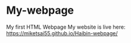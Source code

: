 # My-webpage
My first HTML Webpage
My website is live here: https://miketsai55.github.io/Haibin-webpage/
